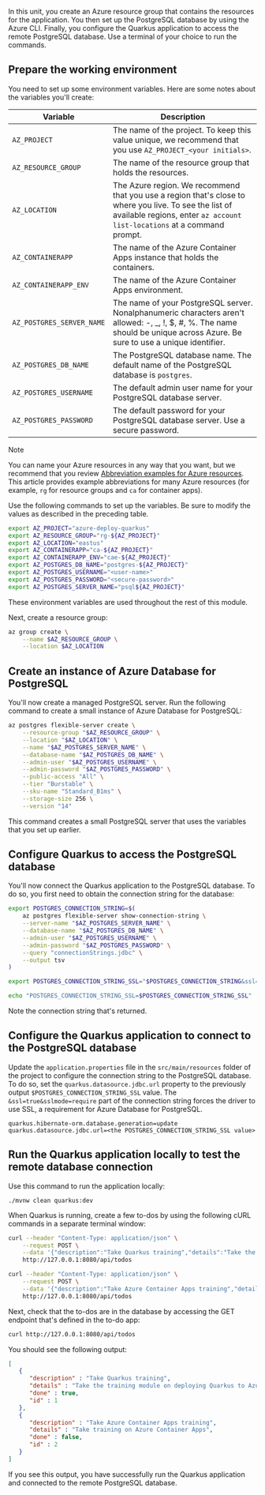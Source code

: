 In this unit, you create an Azure resource group that contains the resources for the application. You then set up the PostgreSQL database by using the Azure CLI. Finally, you configure the Quarkus application to access the remote PostgreSQL database. Use a terminal of your choice to run the commands.

## Prepare the working environment

You need to set up some environment variables. Here are some notes about the variables you'll create:

| Variable | Description |
|-|-|
| `AZ_PROJECT` | The name of the project. To keep this value unique, we recommend that you use `AZ_PROJECT_<your initials>`. |
| `AZ_RESOURCE_GROUP` | The name of the resource group that holds the resources. |
| `AZ_LOCATION` | The Azure region. We recommend that you use a region that's close to where you live. To see the list of available regions, enter `az account list-locations` at a command prompt. |
| `AZ_CONTAINERAPP` | The name of the Azure Container Apps instance that holds the containers. |
| `AZ_CONTAINERAPP_ENV` | The name of the Azure Container Apps environment. |
| `AZ_POSTGRES_SERVER_NAME` | The name of your PostgreSQL server. Nonalphanumeric characters aren't allowed: -, _, !, $, #, %. The name should be unique across Azure. Be sure to use a unique identifier. |
| `AZ_POSTGRES_DB_NAME` | The PostgreSQL database name. The default name of the PostgreSQL database is `postgres`. |
| `AZ_POSTGRES_USERNAME` | The default admin user name for your PostgreSQL database server. |
| `AZ_POSTGRES_PASSWORD` | The default password for your PostgreSQL database server. Use a secure password. |

> [!NOTE]
> You can name your Azure resources in any way that you want, but we recommend that you review [Abbreviation examples for Azure resources](/azure/cloud-adoption-framework/ready/azure-best-practices/resource-abbreviations). This article provides example abbreviations for many Azure resources (for example, `rg` for resource groups and `ca` for container apps).

Use the following commands to set up the variables. Be sure to modify the values as described in the preceding table.

```bash
export AZ_PROJECT="azure-deploy-quarkus"
export AZ_RESOURCE_GROUP="rg-${AZ_PROJECT}"
export AZ_LOCATION="eastus"
export AZ_CONTAINERAPP="ca-${AZ_PROJECT}"
export AZ_CONTAINERAPP_ENV="cae-${AZ_PROJECT}"
export AZ_POSTGRES_DB_NAME="postgres-${AZ_PROJECT}"
export AZ_POSTGRES_USERNAME="<user-name>"
export AZ_POSTGRES_PASSWORD="<secure-password>"
export AZ_POSTGRES_SERVER_NAME="psql${AZ_PROJECT}"
```

These environment variables are used throughout the rest of this module.

Next, create a resource group:

```bash
az group create \
    --name $AZ_RESOURCE_GROUP \
    --location $AZ_LOCATION
```

## Create an instance of Azure Database for PostgreSQL

You'll now create a managed PostgreSQL server. Run the following command to create a small instance of Azure Database for PostgreSQL:

```bash
az postgres flexible-server create \
    --resource-group "$AZ_RESOURCE_GROUP" \
    --location "$AZ_LOCATION" \
    --name "$AZ_POSTGRES_SERVER_NAME" \
    --database-name "$AZ_POSTGRES_DB_NAME" \
    --admin-user "$AZ_POSTGRES_USERNAME" \
    --admin-password "$AZ_POSTGRES_PASSWORD" \
    --public-access "All" \
    --tier "Burstable" \
    --sku-name "Standard_B1ms" \
    --storage-size 256 \
    --version "14"
```

This command creates a small PostgreSQL server that uses the variables that you set up earlier.

## Configure Quarkus to access the PostgreSQL database

You'll now connect the Quarkus application to the PostgreSQL database. To do so, you first need to obtain the connection string for the database:

```bash
export POSTGRES_CONNECTION_STRING=$(
    az postgres flexible-server show-connection-string \
    --server-name "$AZ_POSTGRES_SERVER_NAME" \
    --database-name "$AZ_POSTGRES_DB_NAME" \
    --admin-user "$AZ_POSTGRES_USERNAME" \
    --admin-password "$AZ_POSTGRES_PASSWORD" \
    --query "connectionStrings.jdbc" \
    --output tsv
)

export POSTGRES_CONNECTION_STRING_SSL="$POSTGRES_CONNECTION_STRING&ssl=true&sslmode=require"

echo "POSTGRES_CONNECTION_STRING_SSL=$POSTGRES_CONNECTION_STRING_SSL"
```

Note the connection string that's returned.

## Configure the Quarkus application to connect to the PostgreSQL database

Update the `application.properties` file in the `src/main/resources` folder of the project to configure the connection string to the PostgreSQL database. To do so, set the `quarkus.datasource.jdbc.url` property to the previously output `$POSTGRES_CONNECTION_STRING_SSL` value. The `&ssl=true&sslmode=require` part of the connection string forces the driver to use SSL, a requirement for Azure Database for PostgreSQL.

```properties
quarkus.hibernate-orm.database.generation=update
quarkus.datasource.jdbc.url=<the POSTGRES_CONNECTION_STRING_SSL value>
```

## Run the Quarkus application locally to test the remote database connection

Use this command to run the application locally: 

```shell
./mvnw clean quarkus:dev
```

When Quarkus is running, create a few to-dos by using the following cURL commands in a separate terminal window:

```bash
curl --header "Content-Type: application/json" \
    --request POST \
    --data '{"description":"Take Quarkus training","details":"Take the training module on deploying Quarkus to Azure Container Apps","done": "true"}' \
    http://127.0.0.1:8080/api/todos

curl --header "Content-Type: application/json" \
    --request POST \
    --data '{"description":"Take Azure Container Apps training","details":"Take training on Azure Container Apps","done": "false"}' \
    http://127.0.0.1:8080/api/todos
```

Next, check that the to-dos are in the database by accessing the GET endpoint that's defined in the to-do app:

```bash
curl http://127.0.0.1:8080/api/todos
```

You should see the following output:

```json
[
   {
      "description" : "Take Quarkus training",
      "details" : "Take the training module on deploying Quarkus to Azure Container Apps",
      "done" : true,
      "id" : 1
   },
   {
      "description" : "Take Azure Container Apps training",
      "details" : "Take training on Azure Container Apps",
      "done" : false,
      "id" : 2
   }
]
```

If you see this output, you have successfully run the Quarkus application and connected to the remote PostgreSQL database.
